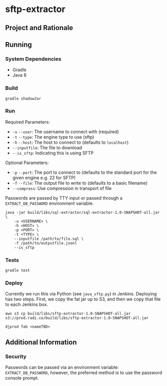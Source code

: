 # sftp-extractor

## Project and Rationale

## Running

### System Dependencies
* Gradle
* Java 8

### Build
```$sh
gradle shadowJar
```

### Run
Required Parameters:
* `-u` `--user`: The username to connect with (required)
* `-t` `--type`: The engine type to use (sftp)
* `-h` `--host`: The host to connect to (defaults to `localhost`)
* `--inputfile`: The file to download
* `--is_sftp`: Indicating this is using SFTP

Optional Parameters:
* `-p` `--port`: The port to connect to (defaults to the standard port for the given engine e.g. 22 for SFTP)
* `-f` `--file`: The output file to write to (defaults to a basic filename)
* `--compress`: Use compression in transport of file

Passwords are passed by TTY input or passed through a `EXTRACT_DB_PASSWORD` environment variable.

```$sh
java -jar build/libs/sql-extractor/sql-extractor-1.0-SNAPSHOT-all.jar \
    -u <USERNAME> \
    -h <HOST> \
    -p <PORT> \
    -t <TYPE> \
    --inputfile /path/to/file.sql \
    -f /path/to/outputfile.jsonl
    --is_sftp
```

### Tests
```$sh
gradle test
```

### Deploy

Currently we run this via Python (see `java_sftp.py`) in Jenkins. Deploying has two steps.
First, we copy the fat jar up to S3, and then we copy that file to each Jenkins box.

```$sh
aws s3 cp build/libs/sftp-extractor-1.0-SNAPSHOT-all.jar s3://prod.radi.co/build/libs/sftp-extractor-1.0-SNAPSHOT-all.jar

djprod fab <nameTBD>
```

## Additional Information

### Security

Passwords can be passed via an environment variable: `EXTRACT_DB_PASSWORD`, 
however, the preferred method is to use the password console prompt.
